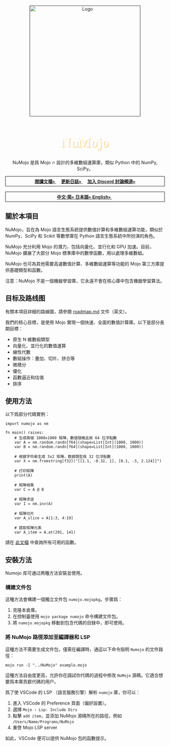 <a name="readme-top"></a>
<!-- add these later -->
<!-- [![MIT License][license-shield]][] -->

<div align="center">
  <a href="">
    <img src="../assets/numojo_logo.png" alt="Logo" width="350" height="350">
  </a>

  <h1 align="center" style="font-size: 3em; color: white; font-family: 'Avenir'; text-shadow: 1px 1px orange;">NuMojo</h1>

  <p align="center">
    NuMojo 是爲 Mojo 🔥 設計的多維數組運算庫，類似 Python 中的 NumPy, SciPy。
    <br />
    <div style="font-family: 'Arial'; border: 1px solid black; padding: 5px;">
        <a href="https://github.com/Mojo-Numerics-and-Algorithms-group/NuMojo-Examples-and-Benchmarks/blob/main/docs/README.md"><strong>閲讀文檔» </strong></a> &nbsp; &nbsp; 
        <a href="./changelog.md"><strong>更新日誌» </strong></a> &nbsp; &nbsp;
        <a href="https://discord.com/channels/1149778565756366939/1149778566603620455" ><strong>加入 Discord 討論頻道» </strong></a>
    </div>
    <br />
    <div style="font-family: 'Arial'; border: 1px solid black; padding: 5px;">
        <a href="./readme_zhs.md"><strong>中文·简» </strong></a>
        <a href="./readme_jp.md"><strong>日本語» </strong></a>
        <a href="../readme.md"><strong>English» </strong></a> &nbsp;
    </div>
  </p>
</div>

## 關於本項目

NuMojo，旨在為 Mojo 語言生態系統提供數值計算和多維數組運算功能，類似於 NumPy、SciPy 和 Scikit 等數學庫在 Python 語言生態系統中所扮演的角色。

NuMojo 充分利用 Mojo 的潛力，包括向量化、並行化和 GPU 加速。目前，NuMojo 擴展了大部分 Mojo 標準庫中的數學函數，用以處理多維數組。

NuMojo 也可為其他需要高速數值計算、多維數組運算等功能的 Mojo 第三方庫提供基礎類型和函數。

注意：NuMojo 不是一個機器學習庫，它永遠不會在核心庫中包含機器學習算法。

## 目标及路线图

有關本項目詳細的路線圖，請參閱 [roadmap.md](../roadmap.md) 文件（英文）。

我們的核心目標，是使用 Mojo 實現一個快速、全面的數值計算庫。以下是部分長期目標：

- 原生 N 維數組類型
- 向量化、並行化的數值運算
- 線性代數
- 數組操作：疊加、切片、拼合等
- 微積分
- 優化
- 函數逼近和估值
- 排序

## 使用方法

以下爲部分代碼實例：

```mojo
import numojo as nm

fn main() raises:
    # 生成兩個 1000x1000 矩陣，數值隨機且爲 64 位浮點數
    var A = nm.random.randn[f64](shape=List[Int](1000, 1000))
    var B = nm.random.randn[f64](shape=List[Int](1000, 1000))

    # 根據字符串生成 3x2 矩陣，数據類型爲 32 位浮點數
    var X = nm.fromstring[f32]("[[1.1, -0.32, 1], [0.1, -3, 2.124]]")

    # 打印矩陣
    print(A)

    # 矩陣相乘
    var C = A @ B

    # 矩陣求逆
    var I = nm.inv(A)

    # 矩陣切片
    var A_slice = A[1:3, 4:19]

    # 提取矩陣元素
    var A_item = A.at(291, 141)
```

請在 [此文檔](../features.md) 中查詢所有可用的函數。

## 安裝方法

Numojo 库可通过两種方法安裝並使用。

### 構建文件包

这種方法會構建一個獨立文件包 `numojo.mojopkg`。步骤爲：

1. 克隆本倉庫。
1. 在控制臺使用 `mojo package numojo` 命令構建文件包。
1. 將 `numojo.mojopkg` 移動到包含代碼的目録中，即可使用。

### 將 NuMojo 路徑添加至編譯器和 LSP

這種方法不需要生成文件包，僅需在編譯時，通這以下命令指明 `Numojo` 的文件路徑：

```console
mojo run -I "../NuMojo" example.mojo
```

這種方法自由度更高，允許你在調試你代碼的過程中修改 `NuMojo` 源碼。它適合想要爲本庫贡獻代碼的用户。

爲了使 VSCode 的 LSP （語言服務引擎）解析 `numojo` 庫，你可以：

1. 進入 VSCode 的 Preference 頁面（偏好設置）。
1. 選擇 `Mojo › Lsp: Include Dirs`
1. 點擊 `add item`，並添加 NuMojo 源碼所在的路徑，例如 `/Users/Name/Programs/NuMojo`
1. 重啓 Mojo LSP server

如此，VSCode 便可以提供 NuMojo 包的函數提示。
